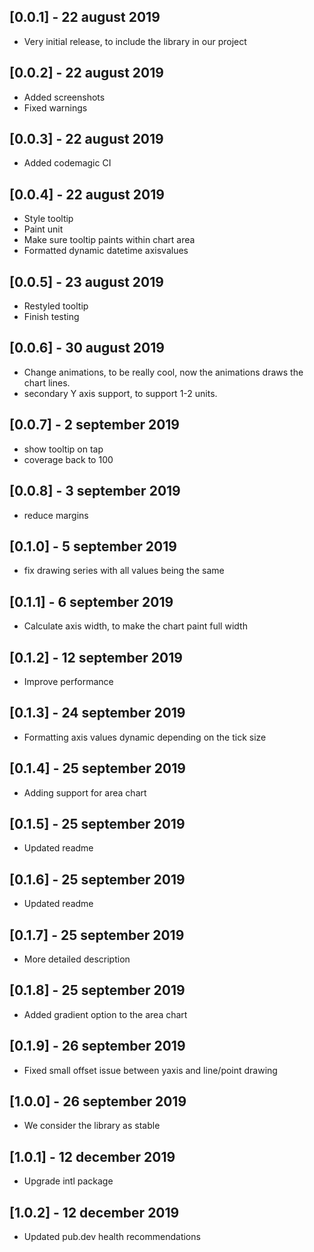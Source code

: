 ## [0.0.1] - 22 august 2019

* Very initial release, to include the library in our project

## [0.0.2] - 22 august 2019

* Added screenshots
* Fixed warnings

## [0.0.3] - 22 august 2019

* Added codemagic CI

## [0.0.4] - 22 august 2019

* Style tooltip
* Paint unit
* Make sure tooltip paints within chart area
* Formatted dynamic datetime axisvalues

## [0.0.5] - 23 august 2019

* Restyled tooltip
* Finish testing

## [0.0.6] - 30 august 2019

* Change animations, to be really cool, now the animations draws the chart lines.
* secondary Y axis support, to support 1-2 units.

## [0.0.7] - 2 september 2019

* show tooltip on tap
* coverage back to 100

## [0.0.8] - 3 september 2019

* reduce margins

## [0.1.0] - 5 september 2019

* fix drawing series with all values being the same


## [0.1.1] - 6 september 2019

* Calculate axis width, to make the chart paint full width

## [0.1.2] - 12 september 2019

* Improve performance

## [0.1.3] - 24 september 2019

* Formatting axis values dynamic depending on the tick size

## [0.1.4] - 25 september 2019

* Adding support for area chart

## [0.1.5] - 25 september 2019

* Updated readme

## [0.1.6] - 25 september 2019

* Updated readme

## [0.1.7] - 25 september 2019

* More detailed description

## [0.1.8] - 25 september 2019

* Added gradient option to the area chart

## [0.1.9] - 26 september 2019

* Fixed small offset issue between yaxis and line/point drawing

## [1.0.0] - 26 september 2019

* We consider the library as stable

## [1.0.1] - 12 december 2019

* Upgrade intl package

## [1.0.2] - 12 december 2019

* Updated pub.dev health recommendations